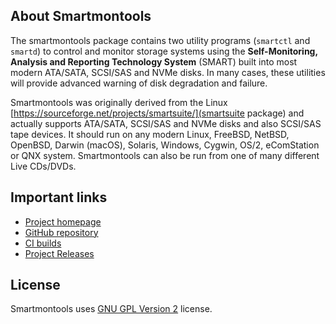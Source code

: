 ## About Smartmontools

The smartmontools package contains two utility programs (`smartctl` and `smartd`) 
to control and monitor storage systems using the **Self-Monitoring, Analysis and 
Reporting Technology System** (SMART) built into most modern ATA/SATA, SCSI/SAS and NVMe disks. 
In many cases, these utilities will provide advanced warning of disk degradation and failure.


 
Smartmontools was originally derived from the Linux [https://sourceforge.net/projects/smartsuite/](smartsuite package) and actually supports ATA/SATA,  SCSI/SAS and NVMe disks and also SCSI/SAS tape devices.
It should run on any modern Linux, FreeBSD, NetBSD, OpenBSD, Darwin (macOS), Solaris, Windows, Cygwin, OS/2, eComStation or QNX system.
Smartmontools can also be run from one of many different Live CDs/DVDs.

## Important links

- [Project homepage](https://www.smartmontools.org/)
- [GitHub repository](https://github.com/smartmontools/smartmontools)
- [CI builds](https://builds.smartmontools.org/)
- [Project Releases](https://github.com/smartmontools/smartmontools/releases)

## License

Smartmontools uses ​[GNU GPL Version 2](https://www.gnu.org/licenses/gpl-2.0.html#SEC1) license. 
